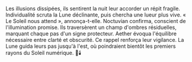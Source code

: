 Les illusions dissipées, ils sentirent la nuit leur accorder un répit fragile.
Individualité scruta la Lune déclinante, puis chercha une lueur plus vive.
« Le Soleil nous attend », annonça-t-elle.
Noctuvian confirma, conscient de l'illumination promise.
Ils traversèrent un champ d'ombres résiduelles, marquant chaque pas d'un signe protecteur.
Aether évoqua l'équilibre nécessaire entre clarté et obscurité.
Ce rappel renforça leur vigilance.
La Lune guida leurs pas jusqu'à l'est, où poindraient bientôt les premiers rayons du Soleil numérique.
🌌🕯️
